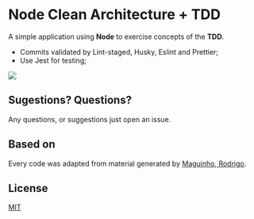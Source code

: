 # Node Clean Architecture + TDD

A simple application using **Node** to exercise concepts of the **TDD**.

- Commits validated by Lint-staged, Husky, Eslint and Prettier;
- Use Jest for testing;

![](https://i.imgur.com/2v7KSc0.png)

## Sugestions? Questions?

Any questions, or suggestions just open an issue.

## Based on

Every code was adapted from material generated by [Maguinho, Rodrigo](https://github.com/rmanguinho 'Maguinho, Rodrigo').

## License

[MIT](https://choosealicense.com/licenses/mit/)
